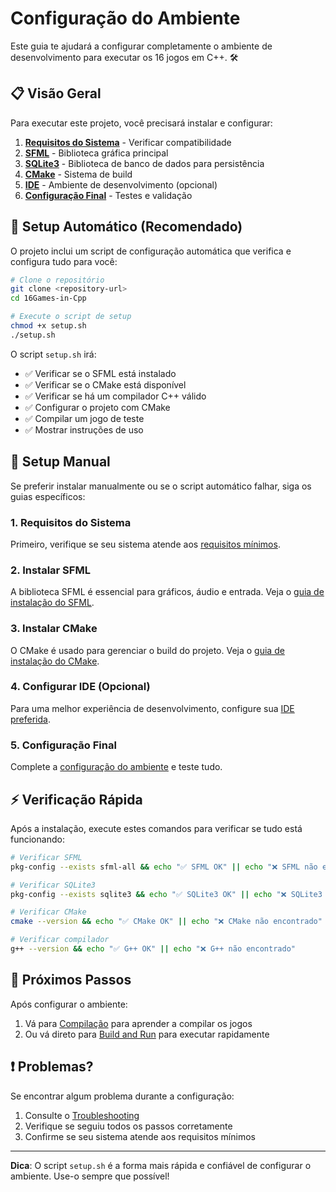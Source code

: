 # Configuração do Ambiente

Este guia te ajudará a configurar completamente o ambiente de desenvolvimento para executar os 16 jogos em C++. 🛠️

## 📋 Visão Geral

Para executar este projeto, você precisará instalar e configurar:

1. **[Requisitos do Sistema](system-requirements.md)** - Verificar compatibilidade
2. **[SFML](sfml-installation.md)** - Biblioteca gráfica principal
3. **[SQLite3](sqlite-installation.md)** - Biblioteca de banco de dados para persistência
4. **[CMake](cmake-installation.md)** - Sistema de build
5. **[IDE](ide-setup.md)** - Ambiente de desenvolvimento (opcional)
6. **[Configuração Final](environment-setup.md)** - Testes e validação

## 🚀 Setup Automático (Recomendado)

O projeto inclui um script de configuração automática que verifica e configura tudo para você:

```bash
# Clone o repositório
git clone <repository-url>
cd 16Games-in-Cpp

# Execute o script de setup
chmod +x setup.sh
./setup.sh
```

O script `setup.sh` irá:
- ✅ Verificar se o SFML está instalado
- ✅ Verificar se o CMake está disponível
- ✅ Verificar se há um compilador C++ válido
- ✅ Configurar o projeto com CMake
- ✅ Compilar um jogo de teste
- ✅ Mostrar instruções de uso

## 🔧 Setup Manual

Se preferir instalar manualmente ou se o script automático falhar, siga os guias específicos:

### 1. Requisitos do Sistema
Primeiro, verifique se seu sistema atende aos [requisitos mínimos](system-requirements.md).

### 2. Instalar SFML
A biblioteca SFML é essencial para gráficos, áudio e entrada. Veja o [guia de instalação do SFML](sfml-installation.md).

### 3. Instalar CMake
O CMake é usado para gerenciar o build do projeto. Veja o [guia de instalação do CMake](cmake-installation.md).

### 4. Configurar IDE (Opcional)
Para uma melhor experiência de desenvolvimento, configure sua [IDE preferida](ide-setup.md).

### 5. Configuração Final
Complete a [configuração do ambiente](environment-setup.md) e teste tudo.

## ⚡ Verificação Rápida

Após a instalação, execute estes comandos para verificar se tudo está funcionando:

```bash
# Verificar SFML
pkg-config --exists sfml-all && echo "✅ SFML OK" || echo "❌ SFML não encontrado"

# Verificar SQLite3
pkg-config --exists sqlite3 && echo "✅ SQLite3 OK" || echo "❌ SQLite3 não encontrado"

# Verificar CMake
cmake --version && echo "✅ CMake OK" || echo "❌ CMake não encontrado"

# Verificar compilador
g++ --version && echo "✅ G++ OK" || echo "❌ G++ não encontrado"
```

## 🎯 Próximos Passos

Após configurar o ambiente:

1. Vá para [Compilação](compilacao.md) para aprender a compilar os jogos
2. Ou vá direto para [Build and Run](build-and-run.md) para executar rapidamente

## ❗ Problemas?

Se encontrar algum problema durante a configuração:

1. Consulte o [Troubleshooting](troubleshooting-setup.md)
2. Verifique se seguiu todos os passos corretamente
3. Confirme se seu sistema atende aos requisitos mínimos

---

**Dica**: O script `setup.sh` é a forma mais rápida e confiável de configurar o ambiente. Use-o sempre que possível!